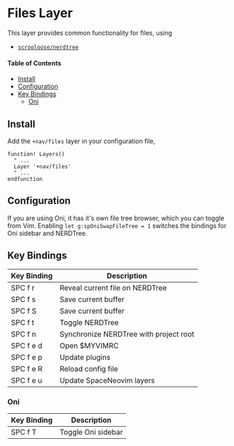 # Files Layer
This layer provides common functionality for files, using

- [`scrooloose/nerdtree`](https://github.com/scrooloose/nerdtree)

#### Table of Contents
- [Install](#install)
- [Configuration](#configuration)
- [Key Bindings](#key-bindings)
  - [Oni](#oni)

## Install
Add the `+nav/files` layer in your configuration file,

```viml
function! Layers()
  " ...
  Layer '+nav/files'
  " ...
endfunction
```

## Configuration
If you are using Oni, it has it's own file tree browser, which you can toggle from Vim. Enabling `let g:spOniSwapFileTree = 1` switches the bindings for Oni sidebar and NERDTree.

## Key Bindings
Key Binding | Description
----------- | -------------------------------
SPC f r     | Reveal current file on NERDTree
SPC f s     | Save current buffer
SPC f S     | Save current buffer
SPC f t     | Toggle NERDTree
SPC f n     | Synchronize NERDTree with project root
SPC f e d   | Open $MYVIMRC
SPC f e p   | Update plugins
SPC f e R   | Reload config file
SPC f e u   | Update SpaceNeovim layers

### Oni
Key Binding | Description
----------- | -------------------------------
SPC f T     | Toggle Oni sidebar
